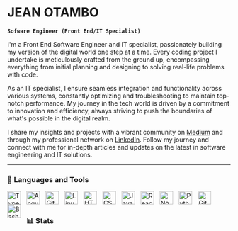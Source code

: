 # JEAN OTAMBO

**`Sofware Engineer (Front End/IT Specialist)`**

I'm a Front End Software Engineer and IT specialist, passionately building my version of the digital world one step at a time. Every coding project I undertake is meticulously crafted from the ground up, encompassing everything from initial planning and designing to solving real-life problems with code.

As an IT specialist, I ensure seamless integration and functionality across various systems, constantly optimizing and troubleshooting to maintain top-notch performance. My journey in the tech world is driven by a commitment to innovation and efficiency, always striving to push the boundaries of what's possible in the digital realm.

I share my insights and projects with a vibrant community on [Medium](https://medium.com/@jeanstaicy21) and through my professional network on [LinkedIn](https://www.linkedin.com/in/auma-otambo-6342952a7/). Follow my journey and connect with me for in-depth articles and updates on the latest in software engineering and IT solutions.

   <p align="left"> 
      <a href="https://github.com/Staicy254"></a>
   </p>

---

### 🧰 Languages and Tools

<img align="left" alt="TypeScript" width="30px" style="padding-right:10px;" src="https://cdn.jsdelivr.net/gh/devicons/devicon/icons/typescript/typescript-plain.svg" />
<img align="left" alt="Angular" width="30px" style="padding-right:10px;" src="https://cdn.jsdelivr.net/gh/devicons/devicon/icons/angularjs/angularjs-plain.svg" />
<img align="left" alt="Git" width="30px" style="padding-right:10px;" src="https://cdn.jsdelivr.net/gh/devicons/devicon/icons/git/git-original.svg" />
<img align="left" alt="Linux" width="30px" style="padding-right:10px;" src="https://cdn.jsdelivr.net/gh/devicons/devicon/icons/linux/linux-original.svg" />
<img align="left" alt="HTML" width="30px" style="padding-right:10px;" src="https://cdn.jsdelivr.net/gh/devicons/devicon/icons/html5/html5-plain.svg" />
<img align="left" alt="CSS" width="30px" style="padding-right:10px;" src="https://cdn.jsdelivr.net/gh/devicons/devicon/icons/css3/css3-plain.svg" />
<img align="left" alt="JavaScript" width="30px" style="padding-right:10px;" src="https://cdn.jsdelivr.net/gh/devicons/devicon/icons/javascript/javascript-plain.svg" />
<img align="left" alt="React" width="30px" style="padding-right:10px;" src="https://cdn.jsdelivr.net/gh/devicons/devicon/icons/react/react-original.svg" />
<img align="left" alt="NodeJS" width="30px" style="padding-right:10px;" src="https://cdn.jsdelivr.net/gh/devicons/devicon/icons/nodejs/nodejs-original.svg" />
<img align="left" alt="Python" width="30px" style="padding-right:10px;" src="https://cdn.jsdelivr.net/gh/devicons/devicon/icons/python/python-plain.svg" />
<img align="left" alt="GitHub" width="30px" style="padding-right:10px;" src="https://cdn.jsdelivr.net/gh/devicons/devicon/icons/github/github-original.svg" />
<img align="left" alt="Bash" width="30px" style="padding-right:10px;" src="https://cdn.jsdelivr.net/gh/devicons/devicon/icons/bash/bash-original.svg" />
<br />

#


#

### 📊 Stats

<!-- ![Forrest's GitHub stats](https://github-readme-stats.vercel.app/api?username=forrestknight&show_icons=true&theme=gruvbox) -->

<!-- ![GitHub Streak](https://streak-stats.demolab.com?user=ForrestKnight&theme=gruvbox&border_radius=4.5) -->

#
<!--
<details>
 <summary><h3>👨‍💻 Jean's Coding Journey</h3></summary>
   <summary><h3>👨‍💻 [Your Name]'s Tech Expedition</h3></summary>
   My journey through the realms of IT and software engineering began with humble beginnings as a computer science enthusiast, thirsty for knowledge in all facets of the programming world - from coding to Unix, Linux, and theory. Alongside my academic pursuits, I delved into the intricacies of iOS development, fueled by a dream to engineer my own app. Yet, as time progressed, my passion pivoted towards mastering Java, leading me to secure a full-stack software engineering position fresh out of university.

   Despite the professional success, a lingering ambition gnawed at me - the desire to craft my own digital solutions. Though my journey briefly veered into content creation, I soon found myself drawn back to the core of my expertise - IT and software engineering. The allure of building something tangible, something uniquely mine, beckoned me forward.

   Now, as I reflect on my journey, I'm reminded of the dream I once set aside - the dream to create my own software product. It's time to rekindle that flame of innovation, to embrace the challenges of entrepreneurship within the tech landscape.

   To that end, I'm taking proactive steps to realign my focus towards software engineering and IT, paving the way for the pursuit of my entrepreneurial aspirations. By implementing strategic measures, I aim to dedicate more time and energy towards honing my skills and bringing my ideas to life. With preparations underway, I'm poised to embark on a new chapter of my tech journey, ready to make waves in the world of software innovation.
-->
[website]: https://my-portfolio-wjyj.vercel.app/

